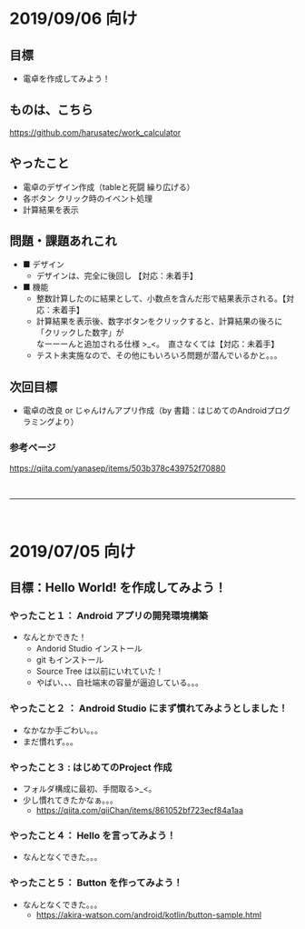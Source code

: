 # 2019/09/06 向け

## 目標
- 電卓を作成してみよう！

## ものは、こちら
https://github.com/harusatec/work_calculator

## やったこと
- 電卓のデザイン作成（tableと死闘 繰り広げる）
- 各ボタン クリック時のイベント処理
- 計算結果を表示

## 問題・課題あれこれ
- ■ デザイン
  - デザインは、完全に後回し 【対応：未着手】
- ■ 機能
  - 整数計算したのに結果として、小数点を含んだ形で結果表示される。【対応：未着手】
  - 計算結果を表示後、数字ボタンをクリックすると、計算結果の後ろに「クリックした数字」が
      <br>なーーーんと追加される仕様 >_<。　直さなくては【対応：未着手】
  - テスト未実施なので、その他にもいろいろ問題が潜んでいるかと。。。
  
## 次回目標
- 電卓の改良 or じゃんけんアプリ作成（by 書籍：はじめてのAndroidプログラミングより）

### 参考ページ

https://qiita.com/yanasep/items/503b378c439752f70880

<br>

---

<br>

# 2019/07/05 向け

## 目標：Hello World! を作成してみよう！

### やったこと１： Android アプリの開発環境構築
- なんとかできた！
  - Andorid Studio インストール  
  - git もインストール
  - Source Tree は以前にいれていた！
  - やばい、、、自社端末の容量が逼迫している。。。

### やったこと２ ： Android Studio にまず慣れてみようとしました！
- なかなか手ごわい。。。
- まだ慣れず。。。

### やったこと３ :  はじめてのProject 作成
- フォルダ構成に最初、手間取る>_<。
- 少し慣れてきたかなぁ。。。
  - https://qiita.com/qiiChan/items/861052bf723ecf84a1aa

### やったこと４： Hello を言ってみよう！
- なんとなくできた。。。
   
### やったこと５： Button を作ってみよう！
- なんとなくできた。。。
  - https://akira-watson.com/android/kotlin/button-sample.html
    
    
